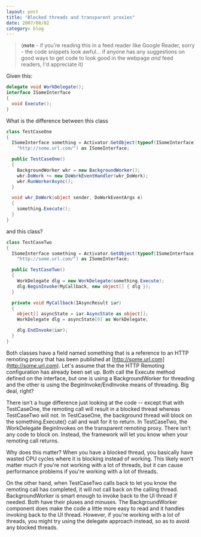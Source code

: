 ```yaml
---
layout: post
title: "Blocked threads and transparent proxies"
date: 2007/08/02
category: blog
---
```


> (**note** - if you're reading this in a feed reader like Google Reader, sorry - the code snippets look awful... if anyone has any suggestions on good ways to get code to look good in the webpage *and* feed readers, I'd appreciate it)

Given this:

```csharp
delegate void WorkDelegate();
interface ISomeInterface
{
  void Execute();
}
```

What is the difference between this class

```csharp
class TestCaseOne
{
  ISomeInterface something = Activator.GetObject(typeof(ISomeInterface),
    "http://some.url.com/") as ISomeInterface;

  public TestCaseOne()
  {
    BackgroundWorker wkr = new BackgroundWorker();
    wkr.DoWork += new DoWorkEventHandler(wkr_DoWork);
    wkr.RunWorkerAsync();
  }

  void wkr_DoWork(object sender, DoWorkEventArgs e)
  {
    something.Execute();
  }
}
```

and this class?

```csharp
class TestCaseTwo
{
  ISomeInterface something = Activator.GetObject(typeof(ISomeInterface),
    "http://some.url.com/") as ISomeInterface;

  public TestCaseTwo()
  {
    WorkDelegate dlg = new WorkDelegate(something.Execute);
    dlg.BeginInvoke(MyCallback, new object[] { dlg });
  }

  private void MyCallback(IAsyncResult iar)
  {
    object[] asyncState = iar.AsyncState as object[];
    WorkDelegate dlg = asyncState[0] as WorkDelegate;

    dlg.EndInvoke(iar);
  }
}
```

Both classes have a field named something that is a reference to an HTTP remoting proxy that has been published at [http://some.url.com](http://some.url.com). Let's assume that the the HTTP Remoting configuration has already been set up. Both call the Execute method defined on the interface, but one is using a BackgroundWorker for threading and the other is using the BeginInvoke/EndInvoke means of threading. Big deal, right?

There isn't a huge difference just looking at the code -- except that with TestCaseOne, the remoting call will result in a blocked thread whereas TestCaseTwo will not. In TestCaseOne, the background thread will block on the something.Execute() call and wait for it to return. In TestCaseTwo, the WorkDelegate BeginInvokes on the transparent remoting proxy. There isn't any code to block on. Instead, the framework will let you know when your remoting call returns.

Why does this matter? When you have a blocked thread, you basically have wasted CPU cycles where it is blocking instead of working. This likely won't matter much if you're not working with a lot of threads, but it can cause performance problems if you're working with a lot of threads.

On the other hand, when TestCaseTwo calls back to let you know the remoting call has completed, it will not call back on the calling thread. BackgroundWorker is smart enough to invoke back to the UI thread if needed. Both have their pluses and minuses. The BackgroundWorker component does make the code a little more easy to read and it handles invoking back to the UI thread. However, if you're working with a lot of threads, you might try using the delegate approach instead, so as to avoid any blocked threads.

